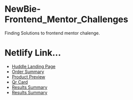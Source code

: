 # NewBie-Frontend_Mentor_Challenges
Finding Solutions to frontend mentor chalenge.

<h1>Netlify Link...</h1>

<ul>
  <li><a href="https://abifm.netlify.app/huddle-landing-page-with-single-introductory-section-master/">Huddle Landing Page</a></li>
  <li><a href="https://abifm.netlify.app/order-summary-component-main/">Order Summary</a></li>
  <li><a href="https://abifm.netlify.app/product-preview-card-component-main/">Product Preview</a></li>
  <li><a href="https://abifm.netlify.app/profile-card-component-main/">Qr Card</a></li>
  <li><a href="https://abifm.netlify.app/qr-code-component-main/">Results Summary</a></li>
  <li><a href="https://abifm.netlify.app/results-summary-component-main/">Results Summary</a></li>
</ul>
